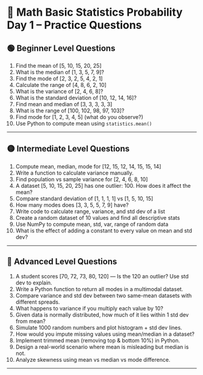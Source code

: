
# 🔢 Math Basic Statistics Probability Day 1 – Practice Questions

## 🟢 Beginner Level Questions

1. Find the mean of [5, 10, 15, 20, 25]
2. What is the median of [1, 3, 5, 7, 9]?
3. Find the mode of [2, 3, 2, 5, 4, 2, 1]
4. Calculate the range of [4, 8, 6, 2, 10]
5. What is the variance of [2, 4, 6, 8]?
6. What is the standard deviation of [10, 12, 14, 16]?
7. Find mean and median of [3, 3, 3, 3, 3]
8. What is the range of [100, 102, 98, 97, 103]?
9. Find mode for [1, 2, 3, 4, 5] (what do you observe?)
10. Use Python to compute mean using `statistics.mean()`

---

## 🟡 Intermediate Level Questions

1. Compute mean, median, mode for [12, 15, 12, 14, 15, 15, 14]
2. Write a function to calculate variance manually.
3. Find population vs sample variance for [2, 4, 6, 8, 10]
4. A dataset [5, 10, 15, 20, 25] has one outlier: 100. How does it affect the mean?
5. Compare standard deviation of [1, 1, 1, 1] vs [1, 5, 10, 15]
6. How many modes does [3, 3, 5, 5, 7, 9] have?
7. Write code to calculate range, variance, and std dev of a list
8. Create a random dataset of 10 values and find all descriptive stats
9. Use NumPy to compute mean, std, var, range of random data
10. What is the effect of adding a constant to every value on mean and std dev?

---

## 🔴 Advanced Level Questions

1. A student scores [70, 72, 73, 80, 120] — Is the 120 an outlier? Use std dev to explain.
2. Write a Python function to return all modes in a multimodal dataset.
3. Compare variance and std dev between two same-mean datasets with different spreads.
4. What happens to variance if you multiply each value by 10?
5. Given data is normally distributed, how much of it lies within 1 std dev from mean?
6. Simulate 1000 random numbers and plot histogram + std dev lines.
7. How would you impute missing values using mean/median in a dataset?
8. Implement trimmed mean (removing top & bottom 10%) in Python.
9. Design a real-world scenario where mean is misleading but median is not.
10. Analyze skewness using mean vs median vs mode difference.

---
